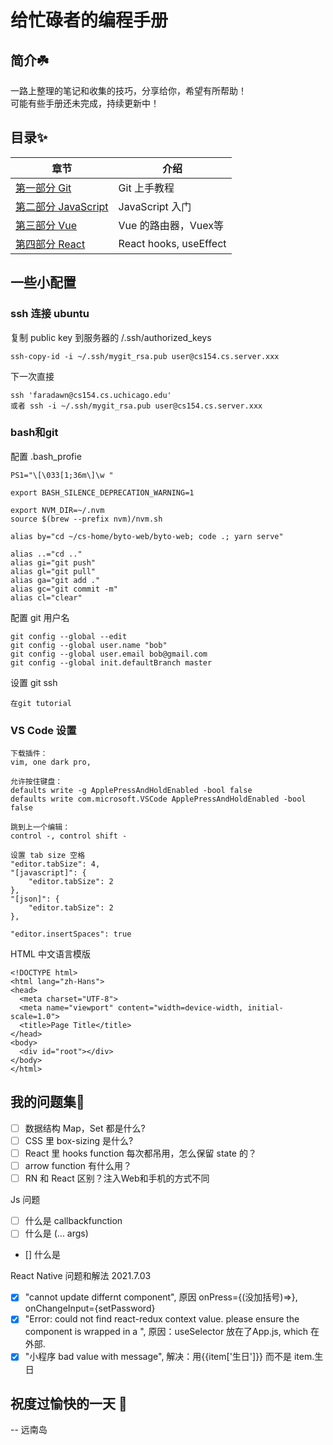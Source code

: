 # 给忙碌者的编程手册

## 简介☘️
一路上整理的笔记和收集的技巧，分享给你，希望有所帮助！  
可能有些手册还未完成，持续更新中！

## 目录✨
章节 | 介绍
--- | ---
[第一部分 Git](./01_Git) | Git 上手教程
[第二部分 JavaScript](./02_Javascript) | JavaScript 入门
[第三部分 Vue](./03_Vue) | Vue 的路由器，Vuex等
[第四部分 React](./04_React) | React hooks, useEffect

## 一些小配置

### ssh 连接 ubuntu
复制 public key 到服务器的 /.ssh/authorized_keys
```
ssh-copy-id -i ~/.ssh/mygit_rsa.pub user@cs154.cs.server.xxx
```
下一次直接
```
ssh 'faradawn@cs154.cs.uchicago.edu'
或者 ssh -i ~/.ssh/mygit_rsa.pub user@cs154.cs.server.xxx
```

### bash和git
配置 .bash_profie
```
PS1="\[\033[1;36m\]\w "

export BASH_SILENCE_DEPRECATION_WARNING=1

export NVM_DIR=~/.nvm
source $(brew --prefix nvm)/nvm.sh

alias by="cd ~/cs-home/byto-web/byto-web; code .; yarn serve"

alias ..="cd .."
alias gi="git push"
alias gl="git pull"
alias ga="git add ."
alias gc="git commit -m"
alias cl="clear"
```
配置 git 用户名
```
git config --global --edit
git config --global user.name "bob"
git config --global user.email bob@gmail.com
git config --global init.defaultBranch master
```
设置 git ssh
```
在git tutorial
```

### VS Code 设置
```
下载插件：
vim, one dark pro, 

允许按住键盘：
defaults write -g ApplePressAndHoldEnabled -bool false
defaults write com.microsoft.VSCode ApplePressAndHoldEnabled -bool false

跳到上一个编辑：
control -, control shift -

设置 tab size 空格
"editor.tabSize": 4,
"[javascript]": {
    "editor.tabSize": 2
},
"[json]": {
    "editor.tabSize": 2
},

"editor.insertSpaces": true

```
HTML 中文语言模版
```
<!DOCTYPE html>
<html lang="zh-Hans">
<head>
  <meta charset="UTF-8">
  <meta name="viewport" content="width=device-width, initial-scale=1.0">
  <title>Page Title</title>
</head>
<body>
  <div id="root"></div>
</body>
</html>

```


## 我的问题集🤔
- [ ] 数据结构 Map，Set 都是什么?
- [ ] CSS 里 box-sizing 是什么?
- [ ] React 里 hooks function 每次都吊用，怎么保留 state 的？
- [ ] arrow function 有什么用？
- [ ] RN 和 React 区别？注入Web和手机的方式不同

Js 问题
- [ ] 什么是 callbackfunction
- [ ] 什么是 (... args)
- [] 什么是

React Native 问题和解法 2021.7.03
- [x] "cannot update differnt component", 原因 onPress={(没加括号)=>}, onChangeInput={setPassword}
- [x] "Error: could not find react-redux context value. please ensure the component is wrapped in a <Provider>", 原因：useSelector 放在了App.js, which 在<Provider/> 外部.  
- [x] "小程序 bad value with message", 解决：用{{item['生日']}} 而不是 item.生日  

## 祝度过愉快的一天 🥳
-- 远南岛
